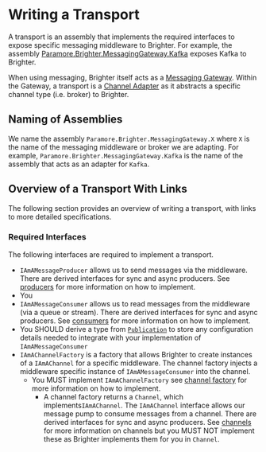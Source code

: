 # Writing a Transport

A transport is an assembly that implements the required interfaces to expose specific messaging middleware to Brighter. For example, the assembly [Paramore.Brighter.MessagingGateway.Kafka](../../../src/Paramore.Brighter.MessagingGateway.Kafka/) exposes Kafka to Brighter.

When using messaging, Brighter itself acts as a [Messaging Gateway](https://www.enterpriseintegrationpatterns.com/patterns/messaging/MessagingGateway.html). Within the Gateway, a transport is a [Channel Adapter](https://www.enterpriseintegrationpatterns.com/patterns/messaging/ChannelAdapter.html) as it abstracts a specific channel type (i.e. broker) to Brighter.

## Naming of Assemblies

We name the assembly `Paramore.Brighter.MessagingGateway.X` where `X` is the name of the messaging middleware or broker we are adapting. For example, `Paramore.Brighter.MessagingGateway.Kafka` is the name of the assembly that acts as an adapter for `Kafka`.

## Overview of a Transport With Links

The following section provides an overview of writing a transport, with links to more detailed specifications.

### Required Interfaces

The following interfaces are required to implement a transport.

- `IAmAMessageProducer` allows us to send messages via the middleware. There are derived interfaces for sync and async producers. See [producers](./producers.md) for more information on how to implement.
- You
- `IAmAMessageConsumer` allows us to read messages from the middleware (via a queue or stream). There are derived interfaces for sync and async producers. See [consumers](./consmers.md) for more information on how to implement.
- You SHOULD derive a type from [`Publication`](../../../src/Paramore.Brighter/Publication.cs) to store any configuration details needed to integrate with your implementation of `IAmAMessageConsumer`
- `IAmAChannelFactory` is a factory that allows Brighter to create instances of a `IAmAChannel` for a specific middleware. The channel factory injects a middleware specific instance of `IAmAMessageConsumer` into the channel.
  - You MUST implement `IAmAChannelFactory` see [channel factory](./channelfactory.md) for more information on how to implement. 
    - A channel factory returns a `Channel`, which implements`IAmAChannel`. The `IAmAChannel` interface allows our message pump to consume messages from a channel. There are derived interfaces for sync and async producers. See [channels](./channels.md) for more information on channels but you MUST NOT implement these as Brighter implements them for you in `Channel`.
